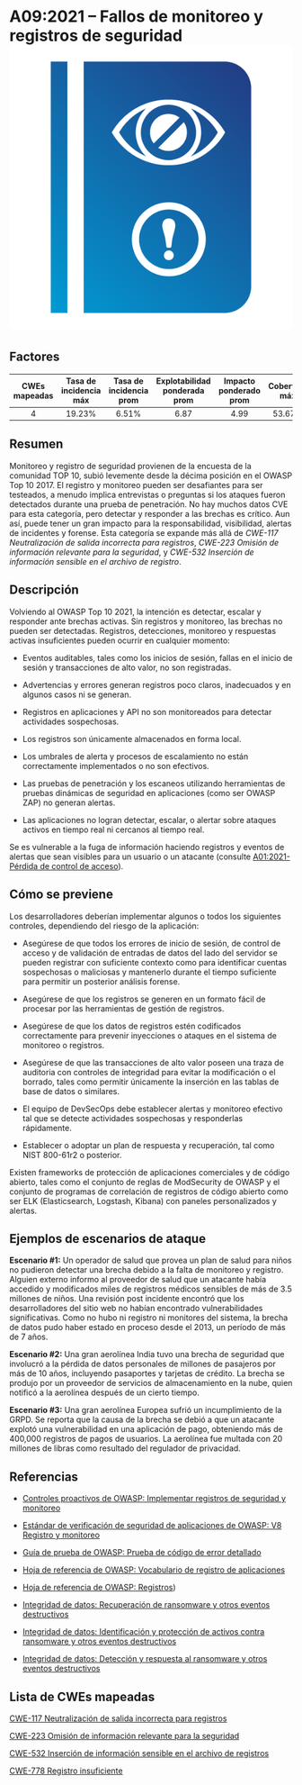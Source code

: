 # A09:2021 – Fallos de monitoreo y registros de seguridad    ![icon](assets/TOP_10_Icons_Final_Security_Logging_and_Monitoring_Failures.png)

## Factores

| CWEs mapeadas | Tasa de incidencia máx | Tasa de incidencia prom | Explotabilidad ponderada prom| Impacto ponderado prom | Cobertura máx | Cobertura prom | Incidencias totales | Total CVEs |
|:-------------:|:--------------------:|:--------------------:|:--------------:|:--------------:|:----------------------:|:---------------------:|:-------------------:|:------------:|
| 4           | 19.23%             | 6.51%              | 6.87                 | 4.99                | 53.67%       | 39.97%       | 53,615            | 242        |

## Resumen

Monitoreo y registro de seguridad provienen de la encuesta de la comunidad TOP 10, subió levemente desde la décima posición en el OWASP Top 10 2017. El registro y monitoreo pueden ser desafiantes para ser testeados, a menudo implica entrevistas o preguntas si los ataques fueron detectados durante una prueba de penetración. No hay muchos datos CVE para esta categoría, pero detectar y responder a las brechas es crítico. Aun así, puede tener un gran impacto para la responsabilidad, visibilidad, alertas de incidentes y forense. Esta categoría se expande más allá de *CWE-117 Neutralización de salida incorrecta para registros*, *CWE-223 Omisión de información relevante para la seguridad*, y
*CWE-532 Inserción de información sensible en el archivo de registro*.

## Descripción

Volviendo al OWASP Top 10 2021, la intención es detectar, escalar y responder ante brechas activas. Sin registros y monitoreo, las brechas no pueden ser detectadas. Registros, detecciones, monitoreo y respuestas activas insuficientes pueden ocurrir en cualquier momento:

-   Eventos auditables, tales como los inicios de sesión, fallas en el inicio de sesión y transacciones de alto valor, no son registradas.

-   Advertencias y errores generan registros poco claros, inadecuados y en algunos casos ni se generan.

-   Registros en aplicaciones y API no son monitoreados para detectar actividades sospechosas.

-   Los registros son únicamente almacenados en forma local.

-   Los umbrales de alerta y procesos de escalamiento no están correctamente implementados o no son efectivos.

-   Las pruebas de penetración y los escaneos utilizando herramientas de pruebas dinámicas de seguridad en aplicaciones (como ser OWASP ZAP) no generan alertas.

-   Las aplicaciones no logran detectar, escalar, o alertar sobre ataques activos en tiempo real ni cercanos al tiempo real.

Se es vulnerable a la fuga de información haciendo registros y eventos de alertas que sean visibles para un usuario o un atacante (consulte [A01:2021-Pérdida de control de acceso](A01_2021-Broken_Access_Control.es.md)).

## Cómo se previene

Los desarrolladores deberían implementar algunos o todos los siguientes controles, dependiendo del riesgo de la aplicación:

-   Asegúrese de que todos los errores de inicio de sesión, de control de acceso y de validación de entradas de datos del lado del servidor se pueden registrar con suficiente contexto como para identificar cuentas sospechosas o maliciosas y mantenerlo durante el tiempo suficiente para
permitir un posterior análisis forense.

-   Asegúrese de que los registros se generen en un formato fácil de procesar por las herramientas de gestión de registros.

-   Asegúrese de que los datos de registros estén codificados correctamente para prevenir inyecciones o ataques en el sistema de monitoreo o registros.

-   Asegúrese de que las transacciones de alto valor poseen una traza de auditoria con controles de integridad para evitar la modificación o el borrado, tales como permitir únicamente la inserción en las tablas de base de datos o similares.

-   El equipo de DevSecOps debe establecer alertas y monitoreo efectivo tal que se detecte actividades sospechosas y responderlas rápidamente.

-   Establecer o adoptar un plan de respuesta y recuperación, tal como NIST 800-61r2 o posterior.

Existen frameworks de protección de aplicaciones comerciales y de código abierto, tales como el conjunto de reglas de ModSecurity de OWASP y el conjunto de programas de correlación de registros de código abierto como ser ELK (Elasticsearch, Logstash, Kibana) con paneles personalizados y alertas.

## Ejemplos de escenarios de ataque

**Escenario #1:** Un operador de salud que provea un plan de salud para niños no pudieron detectar una brecha debido a la falta de monitoreo y registro. Alguien externo informo al proveedor de salud que un atacante había accedido y modificados miles de registros médicos sensibles de más de 3.5 millones de niños. Una revisión post incidente encontró que los desarrolladores del sitio web no habían encontrado vulnerabilidades significativas. Como no hubo ni registro ni monitores del sistema, la brecha de datos pudo haber estado en proceso desde el 2013, un período de más de 7 años.

**Escenario #2:** Una gran aerolínea India tuvo una brecha de seguridad que involucró a la pérdida de datos personales de millones de pasajeros por más de 10 años, incluyendo pasaportes y tarjetas de crédito. La brecha se produjo por un proveedor de servicios de almacenamiento en la nube, quien notificó a la aerolínea después de un cierto tiempo.

**Escenario #3:** Una gran aerolínea Europea sufrió un incumplimiento de la GRPD. Se reporta que la causa de la brecha se debió a que un atacante explotó una vulnerabilidad en una aplicación de pago, obteniendo más de 400,000 registros de pagos de usuarios. La aerolínea fue multada con 20 millones de libras como resultado del regulador de privacidad.

## Referencias

-   [Controles proactivos de OWASP: Implementar registros de seguridad y monitoreo](https://owasp.org/www-project-proactive-controls/v3/en/c9-security-logging.html)

-   [Estándar de verificación de seguridad de aplicaciones de OWASP: V8 Registro y monitoreo](https://owasp.org/www-project-application-security-verification-standard)

-   [Guía de prueba de OWASP: Prueba de código de error detallado](https://owasp.org/www-project-web-security-testing-guide/latest/4-Web_Application_Security_Testing/08-Testing_for_Error_Handling/01-Testing_for_Error_Code)

-   [Hoja de referencia de OWASP: Vocabulario de registro de aplicaciones](https://cheatsheetseries.owasp.org/cheatsheets/Application_Logging_Vocabulary_Cheat_Sheet.html)

-   [Hoja de referencia de OWASP: Registros](https://cheatsheetseries.owasp.org/cheatsheets/Logging_Cheat_Sheet.html))   

-   [Integridad de datos: Recuperación de ransomware y otros eventos destructivos](https://csrc.nist.gov/publications/detail/sp/1800-11/final)

-   [Integridad de datos: Identificación y protección de activos contra ransomware y otros eventos destructivos](https://csrc.nist.gov/publications/detail/sp/1800-25/final)

-   [Integridad de datos: Detección y respuesta al ransomware y otros eventos destructivos](https://csrc.nist.gov/publications/detail/sp/1800-26/final)

## Lista de CWEs mapeadas 

[CWE-117 Neutralización de salida incorrecta para registros](https://cwe.mitre.org/data/definitions/117.html)

[CWE-223 Omisión de información relevante para la seguridad](https://cwe.mitre.org/data/definitions/223.html)

[CWE-532 Inserción de información sensible en el archivo de registros](https://cwe.mitre.org/data/definitions/532.html)

[CWE-778 Registro insuficiente](https://cwe.mitre.org/data/definitions/778.html)
